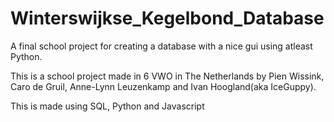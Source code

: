 # Winterswijkse_Kegelbond_Database
A final school project for creating a database with a nice gui using atleast Python.

This is a school project made in 6 VWO in The Netherlands by Pien Wissink, Caro de Gruil, Anne-Lynn Leuzenkamp and Ivan Hoogland(aka IceGuppy).

This is made using SQL, Python and Javascript
